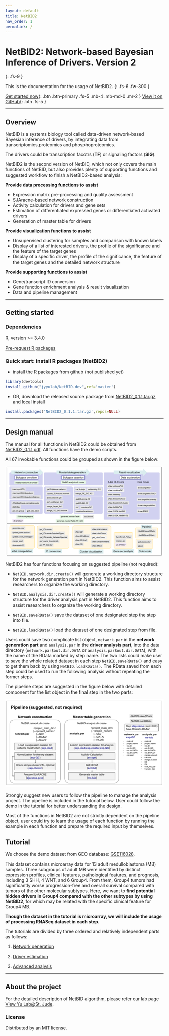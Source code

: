 ```yaml
---
layout: default
title: NetBID2
nav_order: 1
permalink: /
---
```



# NetBID2: Network-based Bayesian Inference of Drivers. Version 2
{: .fs-9 }

This is the documentation for the usage of NetBID2.
{: .fs-6 .fw-300 }

[Get started now](#getting-started){: .btn .btn-primary .fs-5 .mb-4 .mb-md-0 .mr-2 } [View it on GitHub](https://github.com/jyyulab/NetBID-dev){: .btn .fs-5 }

---

## Overview

NetBID is a systems biology tool called data-driven network-based Bayesian inference of drivers, by integrating data from transcriptomics,proteomics and phosphoproteomics.

The drivers could be transcription facotrs (**TF**) or signaling factors (**SIG**).

NetBID2 is the second version of NetBID, which not only covers the main functions of NetBID, but also provides plenty of supporting functions and suggested workflow to finish a NetBID2-based analysis:

**Provide data processing functions to assist** 

- Expression matrix pre-processing and quality assessment
- SJAracne-based network construction
- Activity calculation for drivers and gene sets
- Estimation of differentiated expressed genes or differentiated activated drivers
- Generation of master table for drivers

**Provide visualization functions to assist**

- Unsupervised clustering for samples and comparison with known labels
- Display of a list of interested drivers, the profile of the significance and the feature of the target genes
- Display of a specific driver, the profile of the significance, the feature of the target genes and the detailed network structure

**Provide supporting functions to assist**

- Gene/transcript ID conversion
- Gene function enrichment analysis & result visualization
- Data and pipeline management

---

## Getting started

### Dependencies

R, version >= 3.4.0

[Pre-request R packages](docs/pre_request)


### Quick start: install R packages (NetBID2)

- install the R packages from github (not published yet)

```R
library(devtools)
install_github("jyyulab/NetBID-dev",ref='master')
```

- OR, download the released source package from [NetBID2_0.1.1.tar.gz](https://github.com/jyyulab/NetBID-dev/releases/download/NetBID2-R/NetBID2_0.1.1.tar.gz) and local install

```R
install.packages('NetBID2_0.1.1.tar.gz',repos=NULL)
```

---

## Design manual

The manual for all functions in NetBID2 could be obtained from [NetBID2_0.1.1.pdf](https://github.com/jyyulab/NetBID-dev/blob/master/NetBID2_0.1.1.pdf). All functions have the demo scripts.

All 67 invokable functions could be grouped as shown in the figure below:

![function group](function_group.png)

NetBID2 has four functions focusing on suggested pipeline (not required):

- `NetBID.network.dir.create()` will generate a working directory structure for the network generation part in NetBID2. This function aims to assist researchers to organize the working directory. 

- `NetBID.analysis.dir.create()`  will generate a working directory structure for the driver analysis part in NetBID2. This function aims to assist researchers to organize the working directory. 

- `NetBID.saveRData()` save the dataset of one designated step  the step into file.

- `NetBID.loadRData()` load the dataset of one designated step from file.

Users could save two complicate list object, `network.par` in the **network generation part** and `analysis.par` in the **driver analysis part**, into the data directory (`network.par$out.dir.DATA` or `analysis.par$out.dir.DATA`), with the name of the RData marked by step name. 
The two lists could make user to save the whole related dataset in each step `NetBID.saveRData()` and easy to get them back by using `NetBID.loadRData()`. 
The RData saved from each step could be used to run the following analysis without repeating the former steps.

The pipeline steps are suggested in the figure below with detailed component for the list object in the final step in the two parts:

![pipeline part](pipeline_part.png)

Strongly suggest new users to follow the pipeline to manage the analysis project. The pipeline is included in the tutorial below. User could follow the demo in the tutorial for better understanding the design.

Most of the functions in NetBID2 are not strictly dependent on the pipeline object, user could try to learn the usage of each function by running the example in each function and prepare the required input by themselves. 

## Tutorial
 
We choose the demo dataset from GEO database: [GSE116028](https://www.ncbi.nlm.nih.gov/geo/query/acc.cgi?acc=GSE116028). 

This dataset contains microarray data for 13 adult medulloblastoma (MB) samples. 
Three subgroups of adult MB were identified by distinct expression profiles, clinical features, pathological features, and prognosis, including 3 SHH, 4 WNT, and 6 Group4.
From them, Group4 tumors had significantly worse progression-free and overall survival compared with tumors of the other molecular subtypes. 
Here, we want to **find potential hidden drivers in Group4 compared with the other subtypes by using NetBID2**, for which may be related with the specific clinical feature for Group4 MB.
 
**Though the dataset in the tutorial is microarray, we will include the usage of processing RNASeq dataset in each step.**  
 
The tutorials are divided by three ordered and relatively independent parts as follows:

1. [Network generation](docs/network_generation)

2. [Driver estimation](docs/driver_estimation)

3. [Advanced analysis](docs/advanced_analysis)

---

## About the project

For the detailed description of NetBID algorithm, please refer our lab page [View Yu Lab@St. Jude](https://stjuderesearch.org/site/lab/yu).

### License

Distributed by an MIT license.

